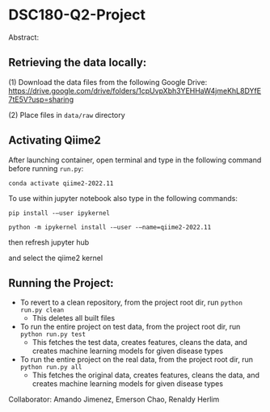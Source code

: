 # DSC180-Q2-Project
Abstract: 


## Retrieving the data locally:
(1) Download the data files from the following Google Drive: https://drive.google.com/drive/folders/1cpUvpXbh3YEHHaW4jmeKhL8DYfE7tE5V?usp=sharing

(2) Place files in `data/raw` directory

## Activating Qiime2
After launching container, open terminal and type in the following command before running `run.py`:

`conda activate qiime2-2022.11`

To use within jupyter notebook also type in the following commands: 

`pip install -–user ipykernel`

`python -m ipykernel install -–user -–name=qiime2-2022.11`

then refresh jupyter hub

and select the qiime2 kernel

## Running the Project:
* To revert to a clean repository, from the project root dir, run `python run.py clean`
  * This deletes all built files
* To run the entire project on test data, from the project root dir, run `python run.py test`
  * This fetches the test data, creates features, cleans the data, and creates machine learning models
  for given disease types
* To run the entire project on the real data, from the project root dir, run `python run.py all`
  * This fetches the original data, creates features, cleans the data, and creates machine learning models
  for given disease types

Collaborator: Amando Jimenez, Emerson Chao, Renaldy Herlim
